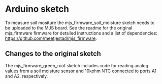 Arduino sketch
=============

To measure soil mositure the mjs_firmware_soil_moisture sketch needs to be uploaded to the MJS board. 
See the readme for the original mjs_firmware firmware for detailed instructions and a list of dependencies: https://github.com/meetjestad/mjs_firmware. 

Changes to the original sketch
------------------------------

The mjs_firmware_green_roof sketch includes code for reading analog values from a soil moisture sensor and 10kohm NTC connected to ports A1 and A2, respectively.  

